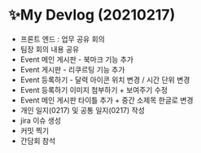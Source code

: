# ✨My Devlog (20210217)

- 프론트 엔드 : 업무 공유 회의 
- 팀장 회의 내용 공유
- Event 메인 게시판 - 북마크 기능 추가
- Event 게시판 - 리쿠르팅 기능 추가
- Event 등록하기 - 달력 아이콘 위치 변경 / 시간 단위 변경
- Event 등록하기 이미지 첨부하기 + 보여주기 수정
- Event 메인 게시판 타이틀 추가 + 중간 소제목 한글로 변경
- 개인 일지(0217) 및 공통 일지(0217) 작성
- jira 이슈 생성
- 커밋 찍기
- 간담회 참석